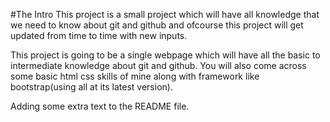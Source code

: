#The Intro
This project is a small project which will have all knowledge that we need to know about git and github and ofcourse this project will get updated from time to time
with new inputs.

This project is going to be a single webpage which will have all the basic to intermediate knowledge about git and github. You will also come across some basic 
html css skills of mine along with framework like bootstrap(using all at its latest version).

Adding some extra text to the README file.
